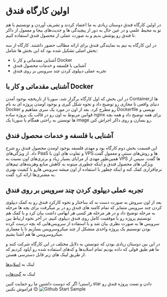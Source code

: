 # اولین کارگاه فندق

در اولین کارگاه فندق دوستان زیادی به ما اعتماد کردند و تشریف آوردن و تونستیم با هم تو یه محیط علمی و در عین حال به دور از پیچیدگی ها و جدیت‌های بیجا و معمول از داکر تا فندق رو پوشش بدیم و به صورت عملی از محصول فندق استفاده کنیم.

در این کارگاه یه تیم به نمایندگی فندق برای ارائه مطالب حضور داشتند.
کارگاه از سه بخش اصلی تشکیل شده بود که این بخش ها شامل:

-   آشنایی مقدماتی و کار با Docker
-   آشنایی با فلسفه و خدمات محصول فندق
-   تجربه عملی دیپلوی کردن چند سرویس بر روی فندق


##  آشنایی مقدماتی و کار با Docker

در این بخش که اول کارگاه برگزار شد، سورنا از تاریخچه بوجود آمدن  Containerها از دنیای واقعی تا مجازی رو توضیح داد و نحوه شکل گیری و بوجود اومدن پروژه ای به نام Docker رو مطرح کرد.
بعد از اون در مورد یک سری مفاهیم و Dockerfile نویسی و قوانین مربوط به اون رو در قالب یک پروژه ساده nginx برای همه توضیح داد و همه بچه ها تونستن به راحتی همگام با سورنا یک image  رو بسازن و روی داکر اجراش کنن.


## آشنایی با فلسفه و خدمات محصول فندق

این قسمت بخش دوم کارگاه بود و مهدی فلسفه بوجود اومدن محصول فندق رو شرح داد.
از ویژگی‌های PaaS و تفاوت های اون با VPSها و روش‌های سنتی و معمول گفت.
همین‌طور مهدی از مزایای بسیار زیاد و برتری‌های اون نسبت به VPS ها گفت. سپس از ویژگی های محصول فندق و اینکه چطوری میتونه به کاهش منابع وهزینه‌های تیم‌های نرم‌افزاری کمک کنه و اینکه چطور با استفاده از اون میشه سرویس هارو با کیفیت بهتری به مشتری‌ها ارائه کرد گفت.

## تجربه عملی دیپلوی کردن چند سرویس بر روی فندق

بعد از اون سروش به صورت دست به کد ساختار و نحوه کارکرد فندق رو به کمک دیپلوی کردن چند سرویس متمایز که تمام کامند های فندق رو در بر میگرفت برای بچه ها مرحله به مرحله توضیح داد و در هر مرحله هر کسی هر ابهامی داشت بیان کرد و با کمک هم تونستیم پروژه رو با موفقیت کامل روی فندق دیپلوی کنیم.
در آخر نحوه ارتباط بین سرویس ها به صورت نظری بیان شد و با استفاده از سرویس‌هایی که بچه درست کرده بودن تونستیم یک پروژه واحدی متشکل از چند میکروسرویس بسازیم تا با معماری میکروسرویس ها هم آشنا بشیم.



در این بین دوستان زیادی بودن که نتونستن به دلایل مختلف در این کارگاه شرکت کنند و ما هم طبق قولی که داده بودیم تمام اسلایدها و کدهای استفاده شده رو آپلود کردیم که از طریق لینک های زیر قابل دسترسی هستن.

لینک به [اسلایدها](https://www.slideshare.net/ssarabadani/fandogh-cloud-workshop-slides)

لینک به [گیت‌هاب](https://github.com/fandoghpaas/fandogh-workshop) 

راستی!
اگر که دوست داشتین ما رو حمایت کنین star دادن و تست پروژه فندق رو فراموش نکنین 😊
![Github Start Sample](/articles/github_star.png "Github Start Sample")
